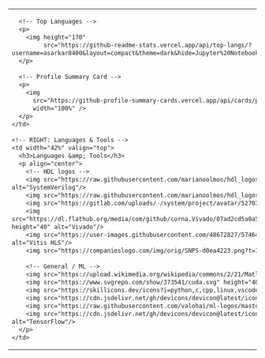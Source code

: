 <!-- 2-column layout -->
<table>
  <tr>
    <!-- LEFT: stats/cards -->
    <td width="58%" valign="top">
      
      <!-- Top Languages -->
      <p>
        <img height="170"
             src="https://github-readme-stats.vercel.app/api/top-langs/?username=asarkar8400&layout=compact&theme=dark&hide=Jupyter%20Notebook&langs_count=8" />
      </p>

      <!-- Profile Summary Card -->
      <p>
        <img
          src="https://github-profile-summary-cards.vercel.app/api/cards/profile-details?username=asarkar8400&theme=github_dark"
          width="100%" />
      </p>
    </td>

    <!-- RIGHT: Languages & Tools -->
    <td width="42%" valign="top">
      <h3>Languages &amp; Tools</h3>
      <p align="center">
        <!-- HDL logos -->
        <img src="https://raw.githubusercontent.com/marianoolmos/hdl_logos/refs/heads/main/systemverilog_logo_color.png" height="40" alt="SystemVerilog"/>
        <img src="https://raw.githubusercontent.com/marianoolmos/hdl_logos/refs/heads/main/vhdl_logo_color.png" height="40" alt="VHDL"/>
        <img src="https://gitlab.com/uploads/-/system/project/avatar/52703280/QuestaSim.png" height="40" alt="QuestaSim"/>
        <img src="https://dl.flathub.org/media/com/github/corna.Vivado/07ad2cd5a0a53383dce2081f799f9726/icons/128x128@2/com.github.corna.Vivado.png" height="40" alt="Vivado"/>
        <img src="https://user-images.githubusercontent.com/48672827/57464068-a2a35580-72ae-11e9-9d52-7cadbf0cb940.png" height="40" alt="Vitis HLS"/>
        <img src="https://companieslogo.com/img/orig/SNPS-d0ea4223.png?t=1720244494" height="40" alt="Synopsys Design Compiler"/>

        <!-- General / ML -->
        <img src="https://upload.wikimedia.org/wikipedia/commons/2/21/Matlab_Logo.png" height="40" alt="MATLAB"/>
        <img src="https://www.svgrepo.com/show/373541/cuda.svg" height="40" alt="CUDA"/>
        <img src="https://skillicons.dev/icons?i=python,c,cpp,linux,vscode" height="40" alt="Python,C,C++,Linux,VSCode"/>
        <img src="https://cdn.jsdelivr.net/gh/devicons/devicon@latest/icons/jupyter/jupyter-original.svg" height="40" alt="Jupyter"/>
        <img src="https://raw.githubusercontent.com/valohai/ml-logos/master/keras.svg" height="40" alt="Keras"/>
        <img src="https://cdn.jsdelivr.net/gh/devicons/devicon@latest/icons/tensorflow/tensorflow-original.svg" height="40" alt="TensorFlow"/>
      </p>
    </td>
  </tr>
</table>
